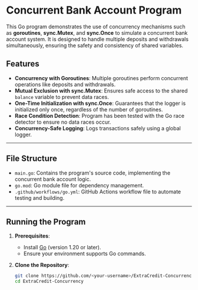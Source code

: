 # Concurrent Bank Account Program

This Go program demonstrates the use of concurrency mechanisms such as **goroutines**, **sync.Mutex**, and **sync.Once** to simulate a concurrent bank account system. It is designed to handle multiple deposits and withdrawals simultaneously, ensuring the safety and consistency of shared variables.

## Features

- **Concurrency with Goroutines**: Multiple goroutines perform concurrent operations like deposits and withdrawals.
- **Mutual Exclusion with sync.Mutex**: Ensures safe access to the shared `balance` variable to prevent data races.
- **One-Time Initialization with sync.Once**: Guarantees that the logger is initialized only once, regardless of the number of goroutines.
- **Race Condition Detection**: Program has been tested with the Go race detector to ensure no data races occur.
- **Concurrency-Safe Logging**: Logs transactions safely using a global logger.

---

## File Structure

- `main.go`: Contains the program's source code, implementing the concurrent bank account logic.
- `go.mod`: Go module file for dependency management.
- `.github/workflows/go.yml`: GitHub Actions workflow file to automate testing and building.

---

## Running the Program

1. **Prerequisites**:
   - Install [Go](https://golang.org/dl/) (version 1.20 or later).
   - Ensure your environment supports Go commands.

2. **Clone the Repository**:
   ```bash
   git clone https://github.com/<your-username>/ExtraCredit-Concurrency.git
   cd ExtraCredit-Concurrency

